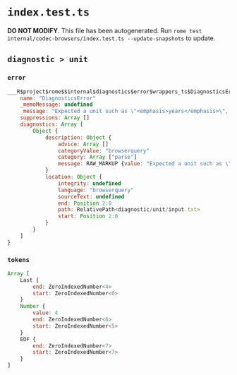 # `index.test.ts`

**DO NOT MODIFY**. This file has been autogenerated. Run `rome test internal/codec-browsers/index.test.ts --update-snapshots` to update.

## `diagnostic > unit`

### `error`

```javascript
___R$project$rome$$internal$diagnostics$error$wrappers_ts$DiagnosticsError {
	name: "DiagnosticsError"
	_memoMessage: undefined
	_message: "Expected a unit such as \"<emphasis>years</emphasis>\", \"<emphasis>months</emphasis>\", \"<emphasis>days</emphasis>\", \"<emphasis>versions</emphasis>\" or \"<emphasis>major versions</emphasis>\""
	suppressions: Array []
	diagnostics: Array [
		Object {
			description: Object {
				advice: Array []
				categoryValue: "browserquery"
				category: Array ["parse"]
				message: RAW_MARKUP {value: "Expected a unit such as \"<emphasis>years</emphasis>\", \"<emphasis>months</emphasis>\", \"<emphasis>days</emphasis>\", \"<emphasis>versions</emphasis>\" or \"<emphasis>major versions</emphasis>\""}
			}
			location: Object {
				integrity: undefined
				language: "browserquery"
				sourceText: undefined
				end: Position 2:0
				path: RelativePath<diagnostic/unit/input.txt>
				start: Position 2:0
			}
		}
	]
}
```

### `tokens`

```javascript
Array [
	Last {
		end: ZeroIndexedNumber<4>
		start: ZeroIndexedNumber<0>
	}
	Number {
		value: 4
		end: ZeroIndexedNumber<6>
		start: ZeroIndexedNumber<5>
	}
	EOF {
		end: ZeroIndexedNumber<7>
		start: ZeroIndexedNumber<7>
	}
]
```
